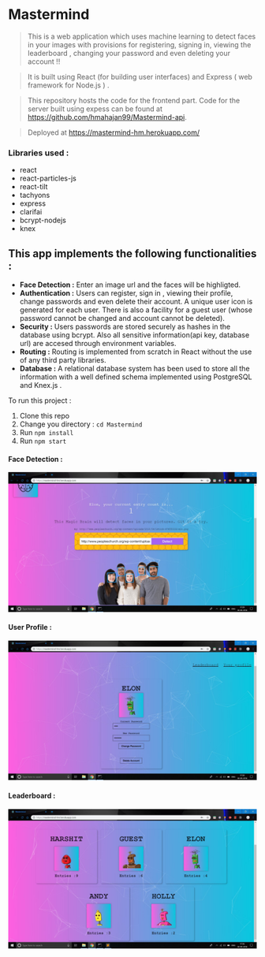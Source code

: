 # Mastermind

> This is a web application which uses machine learning to detect faces in your images with provisions for registering, signing in, viewing the leaderboard , changing your password and even deleting your account !! 

> It is built using React (for building user interfaces) and Express ( web framework for Node.js ) .

> This repository hosts the code for the frontend part. Code for the server built using expess can be found at https://github.com/hmahajan99/Mastermind-api.

> Deployed at https://mastermind-hm.herokuapp.com/

### Libraries used :
<ul>
<li>react</li>
<li>react-particles-js</li>
<li>react-tilt</li>
<li>tachyons</li>
<li>express</li>
<li>clarifai</li>
<li>bcrypt-nodejs</li>
<li>knex</li>
</ul>

## This app implements the following functionalities :
<ul>
<li><b>Face Detection :</b> Enter an image url and the faces will be highligted.</li>
<li><b>Authentication :</b> Users can register, sign in , viewing their profile, change passwords and even delete their account. A unique user icon is generated for each user. There is also a facility for a guest user (whose password cannot be changed and account cannot be deleted). </li>
<li><b>Security :</b> Users passwords are stored securely as hashes in the database using bcrypt. Also all sensitive information(api key, database url) are accesed through environment variables.</li>
<li><b>Routing :</b> Routing is implemented from scratch in React without the use of any third party libraries.</li>
<li><b>Database :</b> A relational database system has been used to store all the information with a well defined schema implemented using PostgreSQL and Knex.js .</li>
</ul>

To run this project :
1. Clone this repo
2. Change you directory : `cd Mastermind`
3. Run `npm install`
4. Run `npm start`

#### Face Detection :
![](images/FaceDetection.JPG)

#### User Profile :
![](images/Profile.JPG)

#### Leaderboard :
![](images/Leaderboard.JPG)
